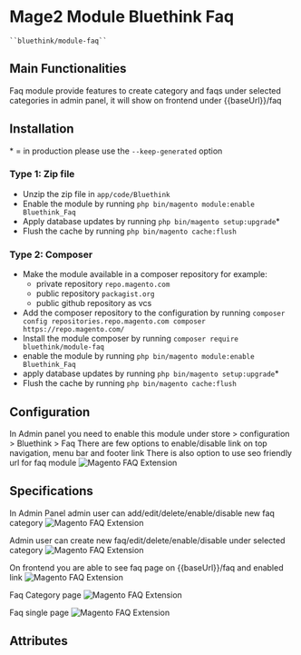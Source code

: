 # Mage2 Module Bluethink Faq

    ``bluethink/module-faq``


## Main Functionalities
Faq module provide features to create category and faqs under selected categories in admin panel, 
it will show on frontend under {{baseUrl}}/faq

## Installation
\* = in production please use the `--keep-generated` option

### Type 1: Zip file

 - Unzip the zip file in `app/code/Bluethink`
 - Enable the module by running `php bin/magento module:enable Bluethink_Faq`
 - Apply database updates by running `php bin/magento setup:upgrade`\*
 - Flush the cache by running `php bin/magento cache:flush`

### Type 2: Composer

 - Make the module available in a composer repository for example:
    - private repository `repo.magento.com`
    - public repository `packagist.org`
    - public github repository as vcs
 - Add the composer repository to the configuration by running `composer config repositories.repo.magento.com composer https://repo.magento.com/`
 - Install the module composer by running `composer require bluethink/module-faq`
 - enable the module by running `php bin/magento module:enable Bluethink_Faq`
 - apply database updates by running `php bin/magento setup:upgrade`\*
 - Flush the cache by running `php bin/magento cache:flush`


## Configuration
In Admin panel you need to enable this module under store > configuration > Bluethink > Faq
There are few options to enable/disable link on top navigation, menu bar and footer link
There is also option to use seo friendly url for faq module
<img src="faq-readme/configuration.png" alt="Magento FAQ Extension">



## Specifications
In Admin Panel admin user can add/edit/delete/enable/disable new faq category
<img src="faq-readme/admin-category.png" alt="Magento FAQ Extension">

Admin user can create new faq/edit/delete/enable/disable under selected category
<img src="faq-readme/admin-faq.png" alt="Magento FAQ Extension">

On frontend you are able to see faq page on {{baseUrl}}/faq and enabled link
<img src="faq-readme/faq-main.png" alt="Magento FAQ Extension">

Faq Category page
<img src="faq-readme/faq-category.png" alt="Magento FAQ Extension">

Faq single page
<img src="faq-readme/faq.png" alt="Magento FAQ Extension">

## Attributes





